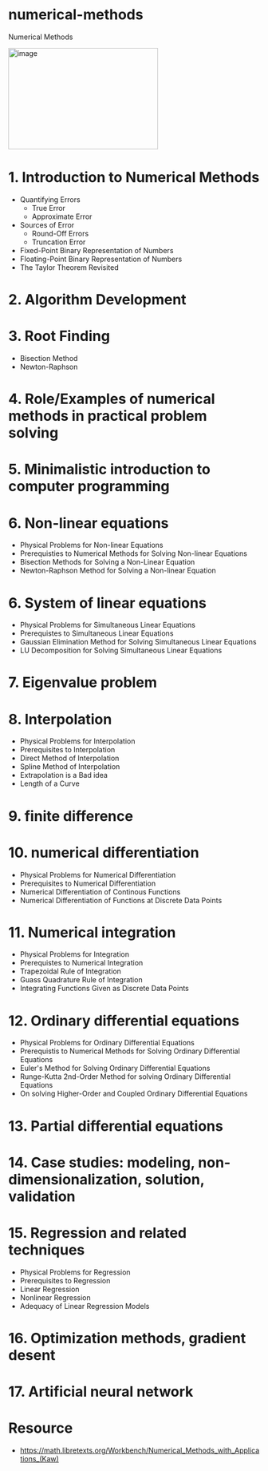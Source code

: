 # numerical-methods
Numerical Methods

 <img width="300" height="203" alt="image" src="https://github.com/user-attachments/assets/917e197a-4932-4aec-93ce-c7ae2ad75c98" />

# 1. Introduction to Numerical Methods
  - Quantifying Errors
    - True Error
    - Approximate Error
  - Sources of Error
    - Round-Off Errors
    - Truncation Error
  - Fixed-Point Binary Representation of Numbers
  - Floating-Point Binary Representation of Numbers
  - The Taylor Theorem Revisited
# 2. Algorithm Development
# 3. Root Finding
  - Bisection Method
  - Newton-Raphson
# 4. Role/Examples of numerical methods in practical problem solving
# 5. Minimalistic introduction to computer programming
# 6. Non-linear equations
  - Physical Problems for Non-linear Equations
  - Prerequisties to Numerical Methods for Solving Non-linear Equations
  - Bisection Methods for Solving a Non-Linear Equation
  - Newton-Raphson Method for Solving a Non-linear Equation
# 6. System of linear equations
  - Physical Problems for Simultaneous Linear Equations
  - Prerequistes to Simultaneous Linear Equations
  - Gaussian Elimination Method for Solving Simultaneous Linear Equations
  - LU Decomposition for Solving Simultaneous Linear Equations
# 7. Eigenvalue problem
# 8. Interpolation
  - Physical Problems for Interpolation
  - Prerequisites to Interpolation
  - Direct Method of Interpolation
  - Spline Method of Interpolation
  - Extrapolation is a Bad idea
  - Length of a Curve
# 9. finite difference
# 10. numerical differentiation
  - Physical Problems for Numerical Differentiation
  - Prerequisites to Numerical Differentiation
  - Numerical Differentiation of Continous Functions
  - Numerical Differentiation of Functions at Discrete Data Points
# 11. Numerical integration
  - Physical Problems for Integration
  - Prerequistes to Numerical Integration
  - Trapezoidal Rule of Integration
  - Guass Quadrature Rule of Integration
  - Integrating Functions Given as Discrete Data Points
# 12. Ordinary differential equations
  - Physical Problems for Ordinary Differential Equations
  - Prerequistis to Numerical Methods for Solving Ordinary Differential Equations
  - Euler's Method for Solving Ordinary Differential Equations
  - Runge-Kutta 2nd-Order Method for solving Ordinary Differential Equations
  - On solving Higher-Order and Coupled Ordinary Differential Equations
# 13. Partial differential equations
# 14. Case studies: modeling, non-dimensionalization, solution, validation
# 15. Regression and related techniques
  - Physical Problems for Regression
  - Prerequisites to Regression
  - Linear Regression
  - Nonlinear Regression
  - Adequacy of Linear Regression Models
# 16. Optimization methods, gradient desent
# 17. Artificial neural network


# Resource 
 - https://math.libretexts.org/Workbench/Numerical_Methods_with_Applications_(Kaw)
